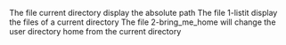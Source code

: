 The file current directory display the absolute path
The file 1-listit display the files of a current directory
The file 2-bring_me_home will change the user directory home from the current directory
